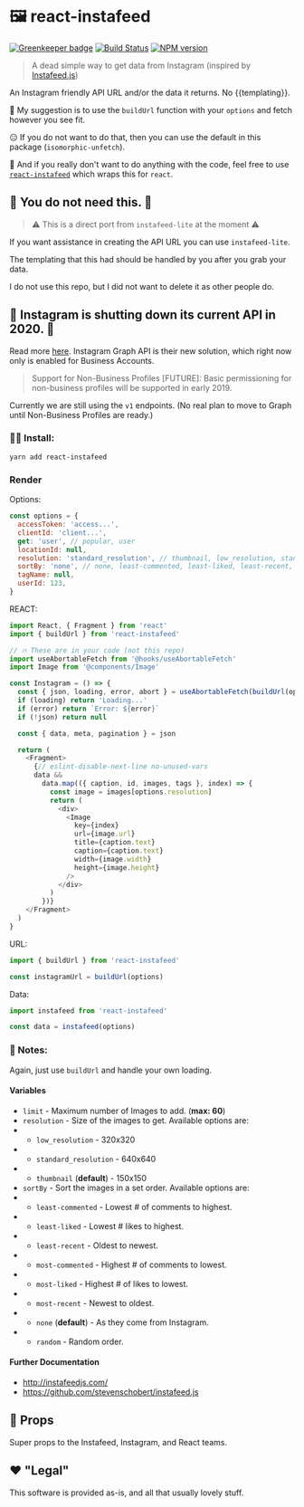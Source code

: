 # 🖼️ react-instafeed

[![Greenkeeper badge](https://badges.greenkeeper.io/JeromeFitz/react-instafeed.svg)](https://greenkeeper.io/)
[![Build Status](https://img.shields.io/travis/JeromeFitz/react-instafeed/master.svg)](https://travis-ci.org/JeromeFitz/react-instafeed)
[![NPM version](https://img.shields.io/npm/v/react-instafeed.svg)](https://www.npmjs.org/package/react-instafeed)

> A dead simple way to get data from Instagram (inspired by [Instafeed.js](https://github.com/stevenschobert/instafeed.js))

An Instagram friendly API URL and/or the data it returns. No {{templating}}.

🎁️ My suggestion is to use the `buildUrl` function with your `options` and fetch however you see fit.

😑️ If you do not want to do that, then you can use the default in this package (`isomorphic-unfetch`).

🤷️ And if you really don't want to do anything with the code, feel free to use [`react-instafeed`](https://github.com/JeromeFitz/react-instafeed) which wraps this for `react`.

## 🚨️ You do not need this. 🚨️

> ⚠️ This is a direct port from `instafeed-lite` at the moment ⚠️

If you want assistance in creating the API URL you can use `instafeed-lite`.

The templating that this had should be handled by you after you grab your data.

I do not use this repo, but I did not want to delete it as other people do.

## 🚨️ Instagram is shutting down its current API in 2020. 🚨️

Read more [here](https://developers.facebook.com/blog/post/2018/01/30/instagram-graph-api-updates/). Instagram Graph API is their new solution, which right now only is enabled for Business Accounts.

> Support for Non-Business Profiles [FUTURE]: Basic permissioning for non-business profiles will be supported in early 2019.

Currently we are still using the `v1` endpoints. (No real plan to move to Graph until Non-Business Profiles are ready.)

### 👩‍💻️ Install:

```shell
yarn add react-instafeed
```

### Render

Options:

```javascript
const options = {
  accessToken: 'access...',
  clientId: 'client...',
  get: 'user', // popular, user
  locationId: null,
  resolution: 'standard_resolution', // thumbnail, low_resolution, standard_resolution
  sortBy: 'none', // none, least-commented, least-liked, least-recent, most-commented, most-liked, most-recent, random
  tagName: null,
  userId: 123,
}
```

REACT:

```javascript
import React, { Fragment } from 'react'
import { buildUrl } from 'react-instafeed'

// 🔥️ These are in your code (not this repo)
import useAbortableFetch from '@hooks/useAbortableFetch'
import Image from '@components/Image'

const Instagram = () => {
  const { json, loading, error, abort } = useAbortableFetch(buildUrl(options))
  if (loading) return 'Loading...'
  if (error) return `Error: ${error}`
  if (!json) return null

  const { data, meta, pagination } = json

  return (
    <Fragment>
      {// eslint-disable-next-line no-unused-vars
      data &&
        data.map(({ caption, id, images, tags }, index) => {
          const image = images[options.resolution]
          return (
            <div>
              <Image
                key={index}
                url={image.url}
                title={caption.text}
                caption={caption.text}
                width={image.width}
                height={image.height}
              />
            </div>
          )
        })}
    </Fragment>
  )
}
```

URL:

```javascript
import { buildUrl } from 'react-instafeed'

const instagramUrl = buildUrl(options)
```

Data:

```javascript
import instafeed from 'react-instafeed'

const data = instafeed(options)
```

### 📓️ Notes:

Again, just use `buildUrl` and handle your own loading.

#### Variables

- `limit` - Maximum number of Images to add. (**max: 60**)
- `resolution` - Size of the images to get. Available options are:
- - `low_resolution` - 320x320
- - `standard_resolution` - 640x640
- - `thumbnail` (**default**) - 150x150
- `sortBy` - Sort the images in a set order. Available options are:
- - `least-commented` - Lowest # of comments to highest.
- - `least-liked` - Lowest # likes to highest.
- - `least-recent` - Oldest to newest.
- - `most-commented` - Highest # of comments to lowest.
- - `most-liked` - Highest # of likes to lowest.
- - `most-recent` - Newest to oldest.
- - `none` (**default**) - As they come from Instagram.
- - `random` - Random order.

#### Further Documentation

- http://instafeedjs.com/
- https://github.com/stevenschobert/instafeed.js

## 🙌 Props

Super props to the Instafeed, Instagram, and React teams.

## ❤️ "Legal"

This software is provided as-is, and all that usually lovely stuff.
